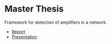 # Master Thesis

Framework for detection of amplifiers in a network.

* [Report](https://github.com/hamzazafar/Bandwidth-Amplifier-Detector/blob/master/Thesis_Report.pdf)
* [Presentation](https://github.com/hamzazafar/Bandwidth-Amplifier-Detector/blob/master/Presentation.pdf)
